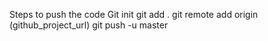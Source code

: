 Steps to push the code 
Git init
git add .
git remote add origin (github_project_url)
git push -u master

